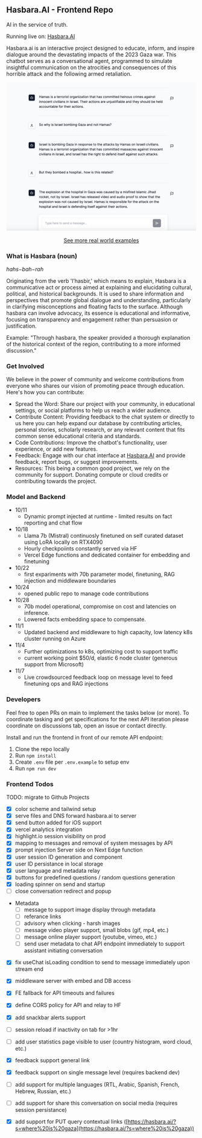 ## Hasbara.AI - Frontend Repo

AI in the service of truth.

Running live on:
[Hasbara.AI](https://hasbara.ai)

Hasbara.ai is an interactive project designed to educate, inform, and inspire dialogue around the devastating impacts of the 2023 Gaza war. This chatbot serves as a conversational agent, programmed to simulate insightful communication on the atrocities and consequences of this horrible attack and the following armed retaliation.


<p align="center">
  <img src="docs/examples/new_UI_Nov1st.jpeg" alt="Real World Example" width="800"/>
</p>
<p style="text-align: center">
  <a href="https://github.com/davidbench/hasbara-ai-FE/blob/main/docs/examples.md">See more real world examples</a>
</p>


### What is Hasbara (noun) 

*hahs−bah−rah*

Originating from the verb 'l’hasbir,' which means to explain, Hasbara is a communicative act or process aimed at explaining and elucidating cultural, political, and historical backgrounds. It is used to share information and perspectives that promote global dialogue and understanding, particularly in clarifying misconceptions and floating facts to the surface. Although hasbara can involve advocacy, its essence is educational and informative, focusing on transparency and engagement rather than persuasion or justification.

Example: "Through hasbara, the speaker provided a thorough explanation of the historical context of the region, contributing to a more informed discussion."

### Get Involved
We believe in the power of community and welcome contributions from everyone who shares our vision of promoting peace through education. Here's how you can contribute:

- Spread the Word: Share our project with your community, in educational settings, or social platforms to help us reach a wider audience.
- Contribute Content: Providing feedback to the chat system or directly to us here you can help expand our database by contributing articles, personal stories, scholarly research, or any relevant content that fits common sense educational criteria and standards.
- Code Contributions: Improve the chatbot's functionality, user experience, or add new features.
- Feedback: Engage with our chat interface at [Hasbara.AI](https://hasbara.ai) and provide feedback, report bugs, or suggest improvements.
- Resources: This being a common good project, we rely on the community for support. Donating compute or cloud credits or contributing towards the project.

### Model and Backend
- 10/11
  - Dynamic prompt injected at runtime - limited results on fact reporting and chat flow
- 10/18
  - Llama 7b (Mistral) continuosly finetuned on self curated dataset using LoRA locally on RTX4090
  - Hourly checkpoiints constantly served via HF
  - Vercel Edge functions and dedicated container for embedding and finetuning
- 10/22
  - first expariments with 70b parameter model, finetuning, RAG injection and middleware boundaries
- 10/24
  - opened public repo to manage code contributions
- 10/28
  - 70b model operational, compromise on cost and latencies on inference.
  - Lowered facts embedding space to compensate.
- 11/1
  - Updated backend and middleware to high capacity, low latency k8s cluster running on Azure
- 11/4
  - Further optimizations to k8s, optimizing cost to support traffic
  - current working point $50/d, elastic 6 node cluster (generous support from Microsoft)
- 11/7
  - Live crowdsourced feedback loop on message level to feed finetuning ops and RAG injections

### Developers

Feel free to open PRs on main to implement the tasks below (or more).
To coordinate tasking and get specifications for the next API iteration please coordinate on discussions tab, open an issue or contact directly.

Install and run the frontend in front of our remote API endpoint:

1. Clone the repo locally
1. Run `npm install`
1. Create `.env` file per `.env.example` to setup env
1. Run `npm run dev`

### Frontend Todos
TODO: migrate to Github Projects

- [x] color scheme and tailwind setup
- [x] serve files and DNS forward hasbara.ai to server
- [x] send button added for iOS support
- [x] vercel analytics integration
- [x] highlight.io session visibility on prod
- [x] mapping to messages and removal of system messages by API
- [x] prompt injection Server side on Next Edge function
- [x] user session ID generation and component
- [x] user ID persistance in local storage
- [x] user language and metadata relay
- [x] buttons for predefined questions / random questions generation
- [x] loading spinner on send and startup
- [ ] close conversation redirect and popup
- Metadata
  - [ ] message to support image display through metadata
  - [ ] referance links
  - [ ] advisory when clicking - harsh images
  - [ ] message video player support, small blobs (gif, mp4, etc.)
  - [ ] message online player support (youtube, vimeo, etc.)
  - [ ] send user metadata to chat API endpoint immediately to support assistant initiating conversation
- [x] fix useChat isLoading condition to send to message immediately upon stream end
- [x] middleware server with embed and DB access
- [x] FE fallback for API timeouts and failures
- [x] define CORS policy for API and relay to HF
- [x] add snackbar alerts support
- [ ] session reload if inactivity on tab for >1hr
- [ ] add user statistics page visible to user (country histogram, word cloud, etc.)
- [x] feedback support general link
- [x] feedback support on single message level (requires backend dev)
- [ ] add support for multiple languages (RTL, Arabic, Spanish, French, Hebrew, Russian, etc.)
- [ ] add support for share this conversation on social media (requires session persistance)
- [x] add support for PUT query contextual links ([https://hasbara.ai/?s=where%20is%20gaza](https://hasbara.ai/?s=where%20is%20gaza))

